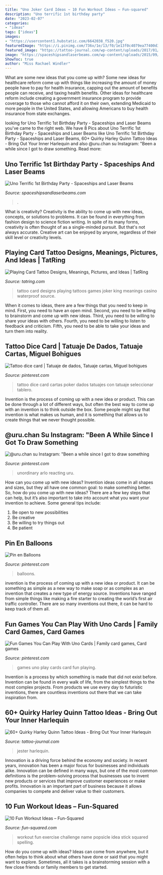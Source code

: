 ```yaml
---
title: "Uno Joker Card Ideas ~ 10 Fun Workout Ideas – Fun-squared"
description: "Uno terrific 1st birthday party"
date: "2023-02-07"
categories:
- "ideas"
tags: ["ideas"]
images:
- "https://usercontent1.hubstatic.com/6642038_f520.jpg"
featuredImage: "https://i.pinimg.com/736x/1e/13/f0/1e13f0c4079ea77400d3a3636e30eb6a.jpg"
featured_image: "https://tattoo-journal.com/wp-content/uploads/2017/01/Harley-Quinn-Tattoo-45.jpg"
image: "https://spaceshipsandlaserbeams.com/wp-content/uploads/2015/09/uno-birthday-party-ideas.jpg"
ShowToc: true
author: "Miss Rachael Windler"
---
```



What are some new ideas that you come up with?
Some new ideas for healthcare reform come up with things like increasing the amount of money people have to pay for health insurance, capping out the amount of benefits people can receive, and taxing health benefits. Other ideas for healthcare reform include creating a government insurance program to provide coverage to those who cannot afford it on their own, extending Medicaid to more people in the United States, and allowing Americans to buy health insurance from state exchanges.

	

		
looking for Uno Terrific 1st Birthday Party - Spaceships and Laser Beams you've came to the right web. We have 8 Pics about Uno Terrific 1st Birthday Party - Spaceships and Laser Beams like Uno Terrific 1st Birthday Party - Spaceships and Laser Beams, 60+ Quirky Harley Quinn Tattoo Ideas - Bring Out Your Inner Harlequin and also @uru.chan su Instagram: &quot;Been a while since I got to draw something. Read more:
		
    
## Uno Terrific 1st Birthday Party - Spaceships And Laser Beams

<img loading=lazy src="https://spaceshipsandlaserbeams.com/wp-content/uploads/2015/09/uno-birthday-party-ideas.jpg" onerror="this.onerror=null;this.src='https://tse1.mm.bing.net/th?id=OIP.hqK4rGpqvacX6IB3VZCt7gHaLH&amp;pid=15.1';" alt="Uno Terrific 1st Birthday Party - Spaceships and Laser Beams">

_Source: spaceshipsandlaserbeams.com_

>. 

	

What is creativity?
Creativity is the ability to come up with new ideas, concepts, or solutions to problems. It can be found in everything from fashion design to science fiction writing. In spite of its many forms, creativity is often thought of as a single-minded pursuit. But that's not always accurate. Creative art can be enjoyed by anyone, regardless of their skill level or creativity levels.

    
## Playing Card Tattoo Designs, Meanings, Pictures, And Ideas | TatRing

<img loading=lazy src="https://usercontent1.hubstatic.com/6642038_f520.jpg" onerror="this.onerror=null;this.src='https://tse2.mm.bing.net/th?id=OIP.Y14VW390SiG8BZLkmlEVkQHaIG&amp;pid=15.1';" alt="Playing Card Tattoo Designs, Meanings, Pictures, and Ideas | TatRing">

_Source: tatring.com_

>tattoo card designs playing tattoos games joker king meanings casino waterproof source. 

	

When it comes to ideas, there are a few things that you need to keep in mind. First, you need to have an open mind. Second, you need to be willing to brainstorm and come up with new ideas. Third, you need to be willing to share your ideas with others. Fourth, you need to be willing to listen to feedback and criticism. Fifth, you need to be able to take your ideas and turn them into reality.

    
## Tattoo Dice Card | Tatuaje De Dados, Tatuaje Cartas, Miguel Bohigues

<img loading=lazy src="https://i.pinimg.com/736x/1e/13/f0/1e13f0c4079ea77400d3a3636e30eb6a.jpg" onerror="this.onerror=null;this.src='https://tse4.mm.bing.net/th?id=OIP.-lLUTvbvIlzZJx83WRQd7gDWEj&amp;pid=15.1';" alt="Tattoo dice card | Tatuaje de dados, Tatuaje cartas, Miguel bohigues">

_Source: pinterest.com_

>tattoo dice card cartas poker dados tatuajes con tatuaje seleccionar tablero. 

	

Invention is the process of coming up with a new idea or product. This can be done through a lot of different ways, but often the best way to come up with an invention is to think outside the box. Some people might say that invention is what makes us human, and it is something that allows us to create things that we never thought possible.

    
## @uru.chan Su Instagram: &quot;Been A While Since I Got To Draw Something

<img loading=lazy src="https://i.pinimg.com/736x/07/ba/01/07ba011a37655e53ee8ab7e4fc0fffa1.jpg" onerror="this.onerror=null;this.src='https://tse3.mm.bing.net/th?id=OIP.wDEX4AmMZo_bQngeMu-WWQHaGX&amp;pid=15.1';" alt="@uru.chan su Instagram: &quot;Been a while since I got to draw something">

_Source: pinterest.com_

>unordinary arlo reacting uru. 

	

How can you come up with new ideas?
Invention ideas come in all shapes and sizes, but they all have one common goal: to make something better. So, how do you come up with new ideas? There are a few key steps that can help, but it’s also important to take into account what you want your invention to achieve. Some general tips include: 
1. Be open to new possibilities 
2. Be creative 
3. Be willing to try things out 
4. Be patient 

    
## Pin En Balloons

<img loading=lazy src="https://i.pinimg.com/736x/88/a8/75/88a8759a51c5fcb4603d40a22dd465da.jpg" onerror="this.onerror=null;this.src='https://tse1.mm.bing.net/th?id=OIP.g2lIdpqLR1E3b-AI8L9r6gHaJ4&amp;pid=15.1';" alt="Pin en Balloons">

_Source: pinterest.com_

>balloons. 

	

invention is the process of coming up with a new idea or product. It can be something as simple as a new way to make soap or as complex as an invention that creates a new type of energy source. Inventions have ranged from simple things like making a fire starter to creating the world’s first air traffic controller. There are so many inventions out there, it can be hard to keep track of them all.

    
## Fun Games You Can Play With Uno Cards | Family Card Games, Card Games

<img loading=lazy src="https://i.pinimg.com/736x/8c/3e/09/8c3e09bbb586c60eb03a28c92910fc7c.jpg" onerror="this.onerror=null;this.src='https://tse1.mm.bing.net/th?id=OIP.jvFQyTSrOXqWkvmFHOAd8QHaLH&amp;pid=15.1';" alt="Fun Games You Can Play With Uno Cards | Family card games, Card games">

_Source: pinterest.com_

>games uno play cards card fun playing. 

	

Invention is a process by which something is made that did not exist before. Invention can be found in every walk of life, from the simplest things to the most complex projects. From products we use every day to futuristic inventions, there are countless inventions out there that we can take inspiration from.

    
## 60+ Quirky Harley Quinn Tattoo Ideas - Bring Out Your Inner Harlequin

<img loading=lazy src="https://tattoo-journal.com/wp-content/uploads/2017/01/Harley-Quinn-Tattoo-45.jpg" onerror="this.onerror=null;this.src='https://tse4.mm.bing.net/th?id=OIP.Ka2bDiktH6OSZG1U6q6-2QHaHa&amp;pid=15.1';" alt="60+ Quirky Harley Quinn Tattoo Ideas - Bring Out Your Inner Harlequin">

_Source: tattoo-journal.com_

>jester harlequin. 

	

Innovation is a driving force behind the economy and society. In recent years, innovation has been a major focus for businesses and individuals alike. Innovation can be defined in many ways, but one of the most common definitions is the problem-solving process that businesses use to invent new products or services that improve customer experiences or make profits. Innovation is an important part of business because it allows companies to compete and deliver value to their customers.

    
## 10 Fun Workout Ideas – Fun-Squared

<img loading=lazy src="https://fun-squared.com/wp-content/uploads/2016/12/4.-The-Popsicle-Stick-Workout-This-fun-exercise-idea-makes-everyday-a-new-challenge.jpg" onerror="this.onerror=null;this.src='https://tse2.mm.bing.net/th?id=OIP.wrrxH6ahSiPSzcDR6N9ixAHaRV&amp;pid=15.1';" alt="10 Fun Workout Ideas – Fun-Squared">

_Source: fun-squared.com_

>workout fun exercise challenge name popsicle idea stick squared spelling. 

	

How do you come up with ideas?
Ideas can come from anywhere, but it often helps to think about what others have done or said that you might want to explore. Sometimes, all it takes is a brainstorming session with a few close friends or family members to get started.

